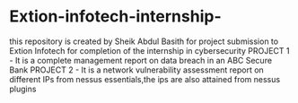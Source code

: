 # Extion-infotech-internship-
this repository is created by Sheik Abdul Basith for project submission to Extion Infotech for completion of the internship in cybersecurity 
PROJECT 1 - It is a complete management report on data breach in an ABC Secure Bank
  PROJECT 2 - It is a network vulnerability assessment report on different IPs from nessus essentials,the ips are also attained from nessus plugins
